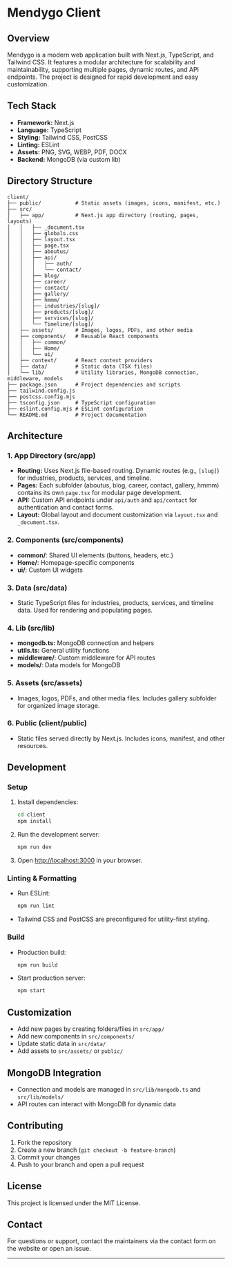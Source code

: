 # Mendygo Client

## Overview
Mendygo is a modern web application built with Next.js, TypeScript, and Tailwind CSS. It features a modular architecture for scalability and maintainability, supporting multiple pages, dynamic routes, and API endpoints. The project is designed for rapid development and easy customization.

## Tech Stack
- **Framework:** Next.js
- **Language:** TypeScript
- **Styling:** Tailwind CSS, PostCSS
- **Linting:** ESLint
- **Assets:** PNG, SVG, WEBP, PDF, DOCX
- **Backend:** MongoDB (via custom lib)

## Directory Structure
```
client/
├── public/           # Static assets (images, icons, manifest, etc.)
├── src/
│   ├── app/          # Next.js app directory (routing, pages, layouts)
│   │   ├── _document.tsx
│   │   ├── globals.css
│   │   ├── layout.tsx
│   │   ├── page.tsx
│   │   ├── aboutus/
│   │   ├── api/
│   │   │   ├── auth/
│   │   │   └── contact/
│   │   ├── blog/
│   │   ├── career/
│   │   ├── contact/
│   │   ├── gallery/
│   │   ├── hmmm/
│   │   ├── industries/[slug]/
│   │   ├── products/[slug]/
│   │   ├── services/[slug]/
│   │   └── Timeline/[slug]/
│   ├── assets/       # Images, logos, PDFs, and other media
│   ├── components/   # Reusable React components
│   │   ├── common/
│   │   ├── Home/
│   │   └── ui/
│   ├── context/      # React context providers
│   ├── data/         # Static data (TSX files)
│   └── lib/          # Utility libraries, MongoDB connection, middleware, models
├── package.json      # Project dependencies and scripts
├── tailwind.config.js
├── postcss.config.mjs
├── tsconfig.json     # TypeScript configuration
├── eslint.config.mjs # ESLint configuration
└── README.md         # Project documentation
```

## Architecture
### 1. App Directory (src/app)
- **Routing:** Uses Next.js file-based routing. Dynamic routes (e.g., `[slug]`) for industries, products, services, and timeline.
- **Pages:** Each subfolder (aboutus, blog, career, contact, gallery, hmmm) contains its own `page.tsx` for modular page development.
- **API:** Custom API endpoints under `api/auth` and `api/contact` for authentication and contact forms.
- **Layout:** Global layout and document customization via `layout.tsx` and `_document.tsx`.

### 2. Components (src/components)
- **common/**: Shared UI elements (buttons, headers, etc.)
- **Home/**: Homepage-specific components
- **ui/**: Custom UI widgets

### 3. Data (src/data)
- Static TypeScript files for industries, products, services, and timeline data. Used for rendering and populating pages.

### 4. Lib (src/lib)
- **mongodb.ts:** MongoDB connection and helpers
- **utils.ts:** General utility functions
- **middleware/**: Custom middleware for API routes
- **models/**: Data models for MongoDB

### 5. Assets (src/assets)
- Images, logos, PDFs, and other media files. Includes gallery subfolder for organized image storage.

### 6. Public (client/public)
- Static files served directly by Next.js. Includes icons, manifest, and other resources.

## Development
### Setup
1. Install dependencies:
   ```bash
   cd client
   npm install
   ```
2. Run the development server:
   ```bash
   npm run dev
   ```
3. Open [http://localhost:3000](http://localhost:3000) in your browser.

### Linting & Formatting
- Run ESLint:
  ```bash
  npm run lint
  ```
- Tailwind CSS and PostCSS are preconfigured for utility-first styling.

### Build
- Production build:
  ```bash
  npm run build
  ```
- Start production server:
  ```bash
  npm start
  ```

## Customization
- Add new pages by creating folders/files in `src/app/`
- Add new components in `src/components/`
- Update static data in `src/data/`
- Add assets to `src/assets/` or `public/`

## MongoDB Integration
- Connection and models are managed in `src/lib/mongodb.ts` and `src/lib/models/`
- API routes can interact with MongoDB for dynamic data

## Contributing
1. Fork the repository
2. Create a new branch (`git checkout -b feature-branch`)
3. Commit your changes
4. Push to your branch and open a pull request

## License
This project is licensed under the MIT License.

## Contact
For questions or support, contact the maintainers via the contact form on the website or open an issue.

---
